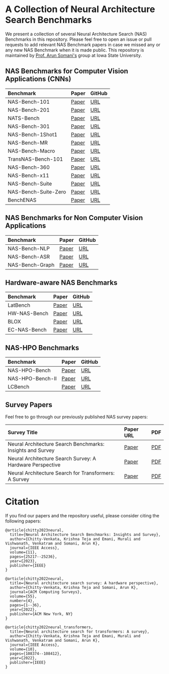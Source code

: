 # A Collection of Neural Architecture Search Benchmarks

We present a collection of several Neural Architecture Search (NAS) Benchmarks in this repository. Please feel free to open an issue or pull requests to add relevant NAS Benchmark papers in case we missed any or any new NAS Benchmark when it is made public. This repository is maintained by [Prof. Arun Somani's](http://class.ece.iastate.edu/arun/) group at Iowa State University.

## NAS Benchmarks for Computer Vision Applications (CNNs)


| Benchmark | Paper         | GitHub                  |
|:--------------------------------------------------------------------------------------------------------|:--------------|:-----------------------|
| NAS-Bench-101 | [Paper](https://arxiv.org/pdf/1902.09635.pdf) |  [URL](https://github.com/google-research/nasbench) |
| NAS-Bench-201 | [Paper](https://arxiv.org/pdf/2001.00326.pdf) |  [URL](https://github.com/D-X-Y/NAS-Bench-201) |
| NATS-Bench | [Paper](https://arxiv.org/pdf/2009.00437.pdf) |  [URL](https://github.com/D-X-Y/NATS-Bench) |
| NAS-Bench-301 | [Paper](https://arxiv.org/pdf/2008.09777.pdf) |  [URL](https://github.com/automl/nasbench301) |
| NAS-Bench-1Shot1 | [Paper](https://arxiv.org/pdf/2001.10422.pdf) |  [URL](https://github.com/automl/nasbench-1shot1) |
| NAS-Bench-MR | [Paper](https://arxiv.org/pdf/2103.13253.pdf) |  [URL](https://github.com/dingmyu/NCP) |
| NAS-Bench-Macro | [Paper](https://arxiv.org/pdf/2103.11922.pdf) |  [URL](https://github.com/xiusu/NAS-Bench-Macro) |
| TransNAS-Bench-101 | [Paper](https://arxiv.org/pdf/2105.11871.pdf) |  [URL](https://github.com/kmdanielduan/TransNASBench) |
| NAS-Bench-360 | [Paper](https://arxiv.org/pdf/2110.05668.pdf) |  [URL](https://github.com/rtu715/NAS-Bench-360) |
| NAS-Bench-x11 | [Paper](https://arxiv.org/pdf/2111.03602.pdf) |  [URL](https://github.com/automl/nas-bench-x11) |
| NAS-Bench-Suite | [Paper](https://arxiv.org/pdf/2201.13396.pdf) |  [URL](https://github.com/automl/NASLib) |
| NAS-Bench-Suite-Zero | [Paper](https://arxiv.org/pdf/2210.03230.pdf) |  [URL](https://github.com/automl/naslib/tree/zerocost) |
| BenchENAS | [Paper](https://arxiv.org/pdf/2108.03856.pdf) |  [URL](https://benchenas.com/) |






## NAS Benchmarks for Non Computer Vision Applications

| Benchmark | Paper         | GitHub                  |
|:--------------------------------------------------------------------------------------------------------|:--------------|:-----------------------|
| NAS-Bench-NLP | [Paper](https://arxiv.org/pdf/2006.07116.pdf) |  [URL](https://github.com/fmsnew/nas-bench-nlp-release) |
| NAS-Bench-ASR | [Paper](https://openreview.net/pdf?id=CU0APx9LMaL) |  [URL](https://github.com/SamsungLabs/nb-asr) |
| NAS-Bench-Graph | [Paper](https://arxiv.org/pdf/2206.09166.pdf) |  [URL](https://github.com/THUMNLab/NAS-Bench-Graph) |





## Hardware-aware NAS Benchmarks

| Benchmark | Paper         | GitHub                  |
|:--------------------------------------------------------------------------------------------------------|:--------------|:-----------------------|
| LatBench | [Paper](https://arxiv.org/pdf/2007.08668.pdf) |  [URL](https://github.com/SamsungLabs/eagle) |
| HW-NAS-Bench | [Paper](https://arxiv.org/pdf/2103.10584.pdf) |  [URL](https://github.com/RICE-EIC/HW-NAS-Bench) |
| BLOX | [Paper](https://arxiv.org/pdf/2210.07271.pdf) |  [URL](https://github.com/SamsungLabs/blox) |
| EC-NAS-Bench | [Paper](https://arxiv.org/pdf/2210.06015.pdf) |  [URL](https://github.com/PedramBakh/EC-NAS-Bench) |




## NAS-HPO Benchmarks


| Benchmark | Paper         | GitHub                  |
|:--------------------------------------------------------------------------------------------------------|:--------------|:-----------------------|
| NAS-HPO-Bench | [Paper](https://arxiv.org/pdf/1905.04970.pdf) |  [URL](https://github.com/automl/nas_benchmarks) |
| NAS-HPO-Bench-II | [Paper](https://arxiv.org/pdf/2110.10165.pdf) |  [URL](https://github.com/yoichii/nashpobench2api) |
| LCBench | [Paper](https://arxiv.org/pdf/2006.13799.pdf) |  [URL](https://github.com/automl/LCBench) |



## Survey Papers

Feel free to go through our previously published NAS survey papers:

| Survey Title | Paper URL         | PDF                  |
|:--------------------------------------------------------------------------------------------------------|:--------------|:-----------------------|
| Neural Architecture Search Benchmarks: Insights and Survey | [Paper](https://ieeexplore.ieee.org/document/10063950) |  [PDF](https://ieeexplore.ieee.org/stamp/stamp.jsp?tp=&arnumber=10063950) |
| Neural Architecture Search Survey: A Hardware Perspective | [Paper](https://dl.acm.org/doi/full/10.1145/3524500) |  [PDF](https://dl.acm.org/doi/pdf/10.1145/3524500) |
| Neural Architecture Search for Transformers: A Survey | [Paper](https://ieeexplore.ieee.org/document/9913476) |  [PDF](https://ieeexplore.ieee.org/stamp/stamp.jsp?tp=&arnumber=9913476) |





# Citation

If you find our papers and the repository useful, please consider citing the following papers:
```
@article{chitty2023neural,
  title={Neural Architecture Search Benchmarks: Insights and Survey},
  author={Chitty-Venkata, Krishna Teja and Emani, Murali and Vishwanath, Venkatram and Somani, Arun K},
  journal={IEEE Access},
  volume={11},
  pages={25217--25236},
  year={2023},
  publisher={IEEE}
}

@article{chitty2022neural,
  title={Neural architecture search survey: A hardware perspective},
  author={Chitty-Venkata, Krishna Teja and Somani, Arun K},
  journal={ACM Computing Surveys},
  volume={55},
  number={4},
  pages={1--36},
  year={2022},
  publisher={ACM New York, NY}
}

@article{chitty2022neural_transformers,
  title={Neural architecture search for transformers: A survey},
  author={Chitty-Venkata, Krishna Teja and Emani, Murali and Vishwanath, Venkatram and Somani, Arun K},
  journal={IEEE Access},
  volume={10},
  pages={108374--108412},
  year={2022},
  publisher={IEEE}
}
```



